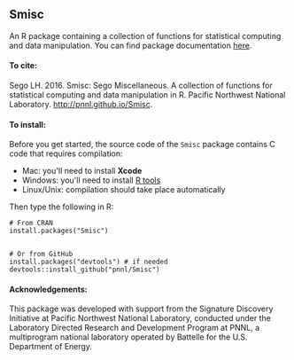 ## Smisc

An R package containing a collection of functions for statistical computing and data manipulation.  You can find package documentation [here](https://pnnl.github.io/Smisc).

#### To cite:

Sego LH. 2016. Smisc: Sego Miscellaneous. A collection of functions for statistical computing and data manipulation in R.
Pacific Northwest National Laboratory. http://pnnl.github.io/Smisc.

#### To install:

Before you get started, the source code of the `Smisc` package contains C code that requires compilation:
  
- Mac: you'll need to install **Xcode**
- Windows: you'll need to install [R tools](http://cran.r-project.org/bin/windows/Rtools/)
- Linux/Unix: compilation should take place automatically

Then type the following in R:

    # From CRAN
    install.packages("Smisc") 


    # Or from GitHub
    install.packages("devtools") # if needed
    devtools::install_github("pnnl/Smisc")

#### Acknowledgements:

This package was developed with support from the Signature Discovery Initiative at Pacific Northwest National Laboratory, conducted under the Laboratory Directed Research and Development Program at PNNL, a multiprogram national laboratory operated by Battelle for the U.S. Department of Energy. 



